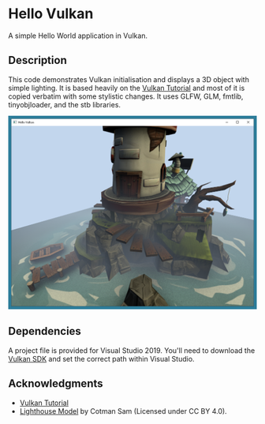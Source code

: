 # Hello Vulkan

A simple Hello World application in Vulkan.

## Description

This code demonstrates Vulkan initialisation and displays a 3D object with simple lighting. It is based heavily on the [Vulkan Tutorial](https://vulkan-tutorial.com/) and most of it is copied verbatim with some stylistic changes. It uses GLFW, GLM, fmtlib, tinyobjloader, and the stb libraries.

![alt text](https://github.com/eigenbom/hello-vulkan/raw/master/www/screenshot.png "A screenshot")

## Dependencies

A project file is provided for Visual Studio 2019. You'll need to download the [Vulkan SDK](https://vulkan.lunarg.com/) and set the correct path within Visual Studio.

## Acknowledgments

* [Vulkan Tutorial](https://vulkan-tutorial.com/) 
* [Lighthouse Model](https://sketchfab.com/3d-models/the-lighthouse-1a85945dd2a840f594bf6cb003176a54) by Cotman Sam (Licensed under CC BY 4.0).
